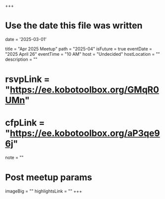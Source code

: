 +++
# Use the date this file was written
date = '2025-03-01'

title = "Apr 2025 Meetup"
path = "2025-04"
isFuture = true
eventDate = "2025 April 26"
eventTime = "10 AM"
host = "Undecided"
hostLocation = ""
description = ""
# rsvpLink = "https://ee.kobotoolbox.org/GMqR0UMn"
# cfpLink = "https://ee.kobotoolbox.org/aP3qe96j"
note = ""

# Post meetup params
imageBig = ""
highlightsLink = ""
+++
